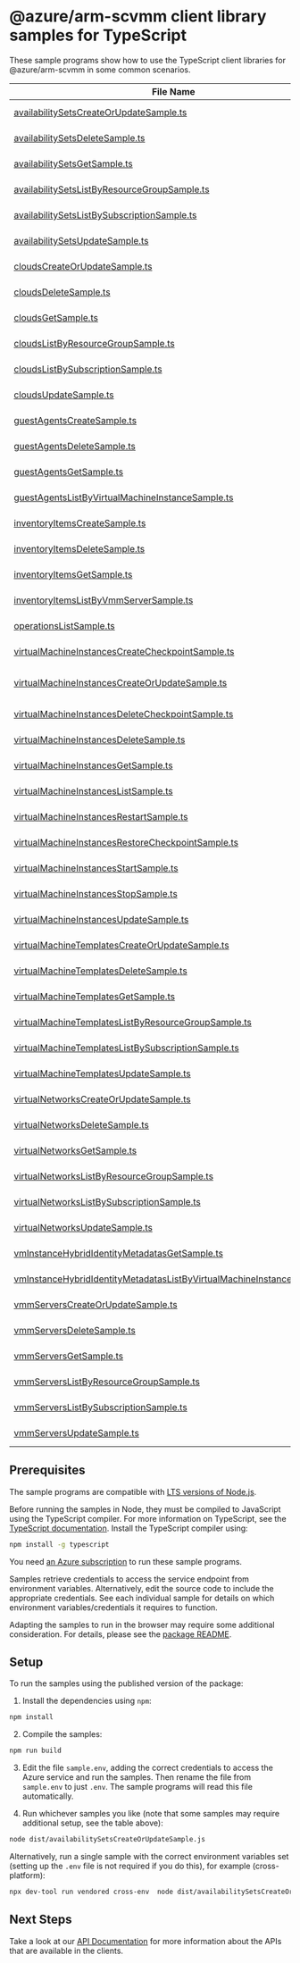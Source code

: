 # @azure/arm-scvmm client library samples for TypeScript

These sample programs show how to use the TypeScript client libraries for @azure/arm-scvmm in some common scenarios.

| **File Name**                                                                                                                                 | **Description**                                                                                                                                                                                                                               |
| --------------------------------------------------------------------------------------------------------------------------------------------- | --------------------------------------------------------------------------------------------------------------------------------------------------------------------------------------------------------------------------------------------- |
| [availabilitySetsCreateOrUpdateSample.ts][availabilitysetscreateorupdatesample]                                                               | onboards the ScVmm availability set as an Azure resource. x-ms-original-file: 2025-03-13/AvailabilitySets_CreateOrUpdate_MaximumSet_Gen.json                                                                                                  |
| [availabilitySetsDeleteSample.ts][availabilitysetsdeletesample]                                                                               | deregisters the ScVmm availability set from Azure. x-ms-original-file: 2025-03-13/AvailabilitySets_Delete_MaximumSet_Gen.json                                                                                                                 |
| [availabilitySetsGetSample.ts][availabilitysetsgetsample]                                                                                     | implements AvailabilitySet GET method. x-ms-original-file: 2025-03-13/AvailabilitySets_Get_MaximumSet_Gen.json                                                                                                                                |
| [availabilitySetsListByResourceGroupSample.ts][availabilitysetslistbyresourcegroupsample]                                                     | list of AvailabilitySets in a resource group. x-ms-original-file: 2025-03-13/AvailabilitySets_ListByResourceGroup_MaximumSet_Gen.json                                                                                                         |
| [availabilitySetsListBySubscriptionSample.ts][availabilitysetslistbysubscriptionsample]                                                       | list of AvailabilitySets in a subscription. x-ms-original-file: 2025-03-13/AvailabilitySets_ListBySubscription_MaximumSet_Gen.json                                                                                                            |
| [availabilitySetsUpdateSample.ts][availabilitysetsupdatesample]                                                                               | updates the AvailabilitySets resource. x-ms-original-file: 2025-03-13/AvailabilitySets_Update_MaximumSet_Gen.json                                                                                                                             |
| [cloudsCreateOrUpdateSample.ts][cloudscreateorupdatesample]                                                                                   | onboards the ScVmm fabric cloud as an Azure cloud resource. x-ms-original-file: 2025-03-13/Clouds_CreateOrUpdate_MaximumSet_Gen.json                                                                                                          |
| [cloudsDeleteSample.ts][cloudsdeletesample]                                                                                                   | deregisters the ScVmm fabric cloud from Azure. x-ms-original-file: 2025-03-13/Clouds_Delete_MaximumSet_Gen.json                                                                                                                               |
| [cloudsGetSample.ts][cloudsgetsample]                                                                                                         | implements Cloud GET method. x-ms-original-file: 2025-03-13/Clouds_Get_MaximumSet_Gen.json                                                                                                                                                    |
| [cloudsListByResourceGroupSample.ts][cloudslistbyresourcegroupsample]                                                                         | list of Clouds in a resource group. x-ms-original-file: 2025-03-13/Clouds_ListByResourceGroup_MaximumSet_Gen.json                                                                                                                             |
| [cloudsListBySubscriptionSample.ts][cloudslistbysubscriptionsample]                                                                           | list of Clouds in a subscription. x-ms-original-file: 2025-03-13/Clouds_ListBySubscription_MaximumSet_Gen.json                                                                                                                                |
| [cloudsUpdateSample.ts][cloudsupdatesample]                                                                                                   | updates the Clouds resource. x-ms-original-file: 2025-03-13/Clouds_Update_MaximumSet_Gen.json                                                                                                                                                 |
| [guestAgentsCreateSample.ts][guestagentscreatesample]                                                                                         | create Or Update GuestAgent. x-ms-original-file: 2025-03-13/GuestAgents_Create_MaximumSet_Gen.json                                                                                                                                            |
| [guestAgentsDeleteSample.ts][guestagentsdeletesample]                                                                                         | implements GuestAgent DELETE method. x-ms-original-file: 2025-03-13/GuestAgents_Delete_MaximumSet_Gen.json                                                                                                                                    |
| [guestAgentsGetSample.ts][guestagentsgetsample]                                                                                               | implements GuestAgent GET method. x-ms-original-file: 2025-03-13/GuestAgents_Get_MaximumSet_Gen.json                                                                                                                                          |
| [guestAgentsListByVirtualMachineInstanceSample.ts][guestagentslistbyvirtualmachineinstancesample]                                             | returns the list of GuestAgent of the given vm. x-ms-original-file: 2025-03-13/GuestAgents_ListByVirtualMachineInstance_MaximumSet_Gen.json                                                                                                   |
| [inventoryItemsCreateSample.ts][inventoryitemscreatesample]                                                                                   | create Or Update InventoryItem. x-ms-original-file: 2025-03-13/InventoryItems_Create_MaximumSet_Gen.json                                                                                                                                      |
| [inventoryItemsDeleteSample.ts][inventoryitemsdeletesample]                                                                                   | deletes an inventoryItem. x-ms-original-file: 2025-03-13/InventoryItems_Delete_MaximumSet_Gen.json                                                                                                                                            |
| [inventoryItemsGetSample.ts][inventoryitemsgetsample]                                                                                         | shows an inventory item. x-ms-original-file: 2025-03-13/InventoryItems_Get_MaximumSet_Gen.json                                                                                                                                                |
| [inventoryItemsListByVmmServerSample.ts][inventoryitemslistbyvmmserversample]                                                                 | returns the list of inventoryItems in the given VmmServer. x-ms-original-file: 2025-03-13/InventoryItems_ListByVmmServer_MaximumSet_Gen.json                                                                                                  |
| [operationsListSample.ts][operationslistsample]                                                                                               | list the operations for the provider x-ms-original-file: 2025-03-13/Operations_List_MaximumSet_Gen.json                                                                                                                                       |
| [virtualMachineInstancesCreateCheckpointSample.ts][virtualmachineinstancescreatecheckpointsample]                                             | creates a checkpoint in virtual machine instance. x-ms-original-file: 2025-03-13/VirtualMachineInstances_CreateCheckpoint_MaximumSet_Gen.json                                                                                                 |
| [virtualMachineInstancesCreateOrUpdateSample.ts][virtualmachineinstancescreateorupdatesample]                                                 | the operation to create or update a virtual machine instance. Please note some properties can be set only during virtual machine instance creation. x-ms-original-file: 2025-03-13/VirtualMachineInstances_CreateOrUpdate_MaximumSet_Gen.json |
| [virtualMachineInstancesDeleteCheckpointSample.ts][virtualmachineinstancesdeletecheckpointsample]                                             | deletes a checkpoint in virtual machine instance. x-ms-original-file: 2025-03-13/VirtualMachineInstances_DeleteCheckpoint_MaximumSet_Gen.json                                                                                                 |
| [virtualMachineInstancesDeleteSample.ts][virtualmachineinstancesdeletesample]                                                                 | the operation to delete a virtual machine instance. x-ms-original-file: 2025-03-13/VirtualMachineInstances_Delete_MaximumSet_Gen.json                                                                                                         |
| [virtualMachineInstancesGetSample.ts][virtualmachineinstancesgetsample]                                                                       | retrieves information about a virtual machine instance. x-ms-original-file: 2025-03-13/VirtualMachineInstances_Get_MaximumSet_Gen.json                                                                                                        |
| [virtualMachineInstancesListSample.ts][virtualmachineinstanceslistsample]                                                                     | lists all of the virtual machine instances within the specified parent resource. x-ms-original-file: 2025-03-13/VirtualMachineInstances_List_MaximumSet_Gen.json                                                                              |
| [virtualMachineInstancesRestartSample.ts][virtualmachineinstancesrestartsample]                                                               | the operation to restart a virtual machine instance. x-ms-original-file: 2025-03-13/VirtualMachineInstances_Restart_MaximumSet_Gen.json                                                                                                       |
| [virtualMachineInstancesRestoreCheckpointSample.ts][virtualmachineinstancesrestorecheckpointsample]                                           | restores to a checkpoint in virtual machine instance. x-ms-original-file: 2025-03-13/VirtualMachineInstances_RestoreCheckpoint_MaximumSet_Gen.json                                                                                            |
| [virtualMachineInstancesStartSample.ts][virtualmachineinstancesstartsample]                                                                   | the operation to start a virtual machine instance. x-ms-original-file: 2025-03-13/VirtualMachineInstances_Start_MaximumSet_Gen.json                                                                                                           |
| [virtualMachineInstancesStopSample.ts][virtualmachineinstancesstopsample]                                                                     | the operation to power off (stop) a virtual machine instance. x-ms-original-file: 2025-03-13/VirtualMachineInstances_Stop_MaximumSet_Gen.json                                                                                                 |
| [virtualMachineInstancesUpdateSample.ts][virtualmachineinstancesupdatesample]                                                                 | the operation to update a virtual machine instance. x-ms-original-file: 2025-03-13/VirtualMachineInstances_Update_MaximumSet_Gen.json                                                                                                         |
| [virtualMachineTemplatesCreateOrUpdateSample.ts][virtualmachinetemplatescreateorupdatesample]                                                 | onboards the ScVmm VM Template as an Azure VM Template resource. x-ms-original-file: 2025-03-13/VirtualMachineTemplates_CreateOrUpdate_MaximumSet_Gen.json                                                                                    |
| [virtualMachineTemplatesDeleteSample.ts][virtualmachinetemplatesdeletesample]                                                                 | deregisters the ScVmm VM Template from Azure. x-ms-original-file: 2025-03-13/VirtualMachineTemplates_Delete_MaximumSet_Gen.json                                                                                                               |
| [virtualMachineTemplatesGetSample.ts][virtualmachinetemplatesgetsample]                                                                       | implements VirtualMachineTemplate GET method. x-ms-original-file: 2025-03-13/VirtualMachineTemplates_Get_MaximumSet_Gen.json                                                                                                                  |
| [virtualMachineTemplatesListByResourceGroupSample.ts][virtualmachinetemplateslistbyresourcegroupsample]                                       | list of VirtualMachineTemplates in a resource group. x-ms-original-file: 2025-03-13/VirtualMachineTemplates_ListByResourceGroup_MaximumSet_Gen.json                                                                                           |
| [virtualMachineTemplatesListBySubscriptionSample.ts][virtualmachinetemplateslistbysubscriptionsample]                                         | list of VirtualMachineTemplates in a subscription. x-ms-original-file: 2025-03-13/VirtualMachineTemplates_ListBySubscription_MaximumSet_Gen.json                                                                                              |
| [virtualMachineTemplatesUpdateSample.ts][virtualmachinetemplatesupdatesample]                                                                 | updates the VirtualMachineTemplate resource. x-ms-original-file: 2025-03-13/VirtualMachineTemplates_Update_MaximumSet_Gen.json                                                                                                                |
| [virtualNetworksCreateOrUpdateSample.ts][virtualnetworkscreateorupdatesample]                                                                 | onboards the ScVmm virtual network as an Azure virtual network resource. x-ms-original-file: 2025-03-13/VirtualNetworks_CreateOrUpdate_MaximumSet_Gen.json                                                                                    |
| [virtualNetworksDeleteSample.ts][virtualnetworksdeletesample]                                                                                 | deregisters the ScVmm virtual network from Azure. x-ms-original-file: 2025-03-13/VirtualNetworks_Delete_MaximumSet_Gen.json                                                                                                                   |
| [virtualNetworksGetSample.ts][virtualnetworksgetsample]                                                                                       | implements VirtualNetwork GET method. x-ms-original-file: 2025-03-13/VirtualNetworks_Get_MaximumSet_Gen.json                                                                                                                                  |
| [virtualNetworksListByResourceGroupSample.ts][virtualnetworkslistbyresourcegroupsample]                                                       | list of VirtualNetworks in a resource group. x-ms-original-file: 2025-03-13/VirtualNetworks_ListByResourceGroup_MaximumSet_Gen.json                                                                                                           |
| [virtualNetworksListBySubscriptionSample.ts][virtualnetworkslistbysubscriptionsample]                                                         | list of VirtualNetworks in a subscription. x-ms-original-file: 2025-03-13/VirtualNetworks_ListBySubscription_MaximumSet_Gen.json                                                                                                              |
| [virtualNetworksUpdateSample.ts][virtualnetworksupdatesample]                                                                                 | updates the VirtualNetworks resource. x-ms-original-file: 2025-03-13/VirtualNetworks_Update_MaximumSet_Gen.json                                                                                                                               |
| [vmInstanceHybridIdentityMetadatasGetSample.ts][vminstancehybrididentitymetadatasgetsample]                                                   | implements HybridIdentityMetadata GET method. x-ms-original-file: 2025-03-13/VmInstanceHybridIdentityMetadatas_Get_MaximumSet_Gen.json                                                                                                        |
| [vmInstanceHybridIdentityMetadatasListByVirtualMachineInstanceSample.ts][vminstancehybrididentitymetadataslistbyvirtualmachineinstancesample] | returns the list of HybridIdentityMetadata of the given VM. x-ms-original-file: 2025-03-13/VmInstanceHybridIdentityMetadatas_ListByVirtualMachineInstance_MaximumSet_Gen.json                                                                 |
| [vmmServersCreateOrUpdateSample.ts][vmmserverscreateorupdatesample]                                                                           | onboards the SCVmm fabric as an Azure VmmServer resource. x-ms-original-file: 2025-03-13/VmmServers_CreateOrUpdate_MaximumSet_Gen.json                                                                                                        |
| [vmmServersDeleteSample.ts][vmmserversdeletesample]                                                                                           | removes the SCVmm fabric from Azure. x-ms-original-file: 2025-03-13/VmmServers_Delete_MaximumSet_Gen.json                                                                                                                                     |
| [vmmServersGetSample.ts][vmmserversgetsample]                                                                                                 | implements VmmServer GET method. x-ms-original-file: 2025-03-13/VmmServers_Get_MaximumSet_Gen.json                                                                                                                                            |
| [vmmServersListByResourceGroupSample.ts][vmmserverslistbyresourcegroupsample]                                                                 | list of VmmServers in a resource group. x-ms-original-file: 2025-03-13/VmmServers_ListByResourceGroup_MaximumSet_Gen.json                                                                                                                     |
| [vmmServersListBySubscriptionSample.ts][vmmserverslistbysubscriptionsample]                                                                   | list of VmmServers in a subscription. x-ms-original-file: 2025-03-13/VmmServers_ListBySubscription_MaximumSet_Gen.json                                                                                                                        |
| [vmmServersUpdateSample.ts][vmmserversupdatesample]                                                                                           | updates the VmmServers resource. x-ms-original-file: 2025-03-13/VmmServers_Update_MaximumSet_Gen.json                                                                                                                                         |

## Prerequisites

The sample programs are compatible with [LTS versions of Node.js](https://github.com/nodejs/release#release-schedule).

Before running the samples in Node, they must be compiled to JavaScript using the TypeScript compiler. For more information on TypeScript, see the [TypeScript documentation][typescript]. Install the TypeScript compiler using:

```bash
npm install -g typescript
```

You need [an Azure subscription][freesub] to run these sample programs.

Samples retrieve credentials to access the service endpoint from environment variables. Alternatively, edit the source code to include the appropriate credentials. See each individual sample for details on which environment variables/credentials it requires to function.

Adapting the samples to run in the browser may require some additional consideration. For details, please see the [package README][package].

## Setup

To run the samples using the published version of the package:

1. Install the dependencies using `npm`:

```bash
npm install
```

2. Compile the samples:

```bash
npm run build
```

3. Edit the file `sample.env`, adding the correct credentials to access the Azure service and run the samples. Then rename the file from `sample.env` to just `.env`. The sample programs will read this file automatically.

4. Run whichever samples you like (note that some samples may require additional setup, see the table above):

```bash
node dist/availabilitySetsCreateOrUpdateSample.js
```

Alternatively, run a single sample with the correct environment variables set (setting up the `.env` file is not required if you do this), for example (cross-platform):

```bash
npx dev-tool run vendored cross-env  node dist/availabilitySetsCreateOrUpdateSample.js
```

## Next Steps

Take a look at our [API Documentation][apiref] for more information about the APIs that are available in the clients.

[availabilitysetscreateorupdatesample]: https://github.com/Azure/azure-sdk-for-js/blob/main/sdk/scvmm/arm-scvmm/samples/v1/typescript/src/availabilitySetsCreateOrUpdateSample.ts
[availabilitysetsdeletesample]: https://github.com/Azure/azure-sdk-for-js/blob/main/sdk/scvmm/arm-scvmm/samples/v1/typescript/src/availabilitySetsDeleteSample.ts
[availabilitysetsgetsample]: https://github.com/Azure/azure-sdk-for-js/blob/main/sdk/scvmm/arm-scvmm/samples/v1/typescript/src/availabilitySetsGetSample.ts
[availabilitysetslistbyresourcegroupsample]: https://github.com/Azure/azure-sdk-for-js/blob/main/sdk/scvmm/arm-scvmm/samples/v1/typescript/src/availabilitySetsListByResourceGroupSample.ts
[availabilitysetslistbysubscriptionsample]: https://github.com/Azure/azure-sdk-for-js/blob/main/sdk/scvmm/arm-scvmm/samples/v1/typescript/src/availabilitySetsListBySubscriptionSample.ts
[availabilitysetsupdatesample]: https://github.com/Azure/azure-sdk-for-js/blob/main/sdk/scvmm/arm-scvmm/samples/v1/typescript/src/availabilitySetsUpdateSample.ts
[cloudscreateorupdatesample]: https://github.com/Azure/azure-sdk-for-js/blob/main/sdk/scvmm/arm-scvmm/samples/v1/typescript/src/cloudsCreateOrUpdateSample.ts
[cloudsdeletesample]: https://github.com/Azure/azure-sdk-for-js/blob/main/sdk/scvmm/arm-scvmm/samples/v1/typescript/src/cloudsDeleteSample.ts
[cloudsgetsample]: https://github.com/Azure/azure-sdk-for-js/blob/main/sdk/scvmm/arm-scvmm/samples/v1/typescript/src/cloudsGetSample.ts
[cloudslistbyresourcegroupsample]: https://github.com/Azure/azure-sdk-for-js/blob/main/sdk/scvmm/arm-scvmm/samples/v1/typescript/src/cloudsListByResourceGroupSample.ts
[cloudslistbysubscriptionsample]: https://github.com/Azure/azure-sdk-for-js/blob/main/sdk/scvmm/arm-scvmm/samples/v1/typescript/src/cloudsListBySubscriptionSample.ts
[cloudsupdatesample]: https://github.com/Azure/azure-sdk-for-js/blob/main/sdk/scvmm/arm-scvmm/samples/v1/typescript/src/cloudsUpdateSample.ts
[guestagentscreatesample]: https://github.com/Azure/azure-sdk-for-js/blob/main/sdk/scvmm/arm-scvmm/samples/v1/typescript/src/guestAgentsCreateSample.ts
[guestagentsdeletesample]: https://github.com/Azure/azure-sdk-for-js/blob/main/sdk/scvmm/arm-scvmm/samples/v1/typescript/src/guestAgentsDeleteSample.ts
[guestagentsgetsample]: https://github.com/Azure/azure-sdk-for-js/blob/main/sdk/scvmm/arm-scvmm/samples/v1/typescript/src/guestAgentsGetSample.ts
[guestagentslistbyvirtualmachineinstancesample]: https://github.com/Azure/azure-sdk-for-js/blob/main/sdk/scvmm/arm-scvmm/samples/v1/typescript/src/guestAgentsListByVirtualMachineInstanceSample.ts
[inventoryitemscreatesample]: https://github.com/Azure/azure-sdk-for-js/blob/main/sdk/scvmm/arm-scvmm/samples/v1/typescript/src/inventoryItemsCreateSample.ts
[inventoryitemsdeletesample]: https://github.com/Azure/azure-sdk-for-js/blob/main/sdk/scvmm/arm-scvmm/samples/v1/typescript/src/inventoryItemsDeleteSample.ts
[inventoryitemsgetsample]: https://github.com/Azure/azure-sdk-for-js/blob/main/sdk/scvmm/arm-scvmm/samples/v1/typescript/src/inventoryItemsGetSample.ts
[inventoryitemslistbyvmmserversample]: https://github.com/Azure/azure-sdk-for-js/blob/main/sdk/scvmm/arm-scvmm/samples/v1/typescript/src/inventoryItemsListByVmmServerSample.ts
[operationslistsample]: https://github.com/Azure/azure-sdk-for-js/blob/main/sdk/scvmm/arm-scvmm/samples/v1/typescript/src/operationsListSample.ts
[virtualmachineinstancescreatecheckpointsample]: https://github.com/Azure/azure-sdk-for-js/blob/main/sdk/scvmm/arm-scvmm/samples/v1/typescript/src/virtualMachineInstancesCreateCheckpointSample.ts
[virtualmachineinstancescreateorupdatesample]: https://github.com/Azure/azure-sdk-for-js/blob/main/sdk/scvmm/arm-scvmm/samples/v1/typescript/src/virtualMachineInstancesCreateOrUpdateSample.ts
[virtualmachineinstancesdeletecheckpointsample]: https://github.com/Azure/azure-sdk-for-js/blob/main/sdk/scvmm/arm-scvmm/samples/v1/typescript/src/virtualMachineInstancesDeleteCheckpointSample.ts
[virtualmachineinstancesdeletesample]: https://github.com/Azure/azure-sdk-for-js/blob/main/sdk/scvmm/arm-scvmm/samples/v1/typescript/src/virtualMachineInstancesDeleteSample.ts
[virtualmachineinstancesgetsample]: https://github.com/Azure/azure-sdk-for-js/blob/main/sdk/scvmm/arm-scvmm/samples/v1/typescript/src/virtualMachineInstancesGetSample.ts
[virtualmachineinstanceslistsample]: https://github.com/Azure/azure-sdk-for-js/blob/main/sdk/scvmm/arm-scvmm/samples/v1/typescript/src/virtualMachineInstancesListSample.ts
[virtualmachineinstancesrestartsample]: https://github.com/Azure/azure-sdk-for-js/blob/main/sdk/scvmm/arm-scvmm/samples/v1/typescript/src/virtualMachineInstancesRestartSample.ts
[virtualmachineinstancesrestorecheckpointsample]: https://github.com/Azure/azure-sdk-for-js/blob/main/sdk/scvmm/arm-scvmm/samples/v1/typescript/src/virtualMachineInstancesRestoreCheckpointSample.ts
[virtualmachineinstancesstartsample]: https://github.com/Azure/azure-sdk-for-js/blob/main/sdk/scvmm/arm-scvmm/samples/v1/typescript/src/virtualMachineInstancesStartSample.ts
[virtualmachineinstancesstopsample]: https://github.com/Azure/azure-sdk-for-js/blob/main/sdk/scvmm/arm-scvmm/samples/v1/typescript/src/virtualMachineInstancesStopSample.ts
[virtualmachineinstancesupdatesample]: https://github.com/Azure/azure-sdk-for-js/blob/main/sdk/scvmm/arm-scvmm/samples/v1/typescript/src/virtualMachineInstancesUpdateSample.ts
[virtualmachinetemplatescreateorupdatesample]: https://github.com/Azure/azure-sdk-for-js/blob/main/sdk/scvmm/arm-scvmm/samples/v1/typescript/src/virtualMachineTemplatesCreateOrUpdateSample.ts
[virtualmachinetemplatesdeletesample]: https://github.com/Azure/azure-sdk-for-js/blob/main/sdk/scvmm/arm-scvmm/samples/v1/typescript/src/virtualMachineTemplatesDeleteSample.ts
[virtualmachinetemplatesgetsample]: https://github.com/Azure/azure-sdk-for-js/blob/main/sdk/scvmm/arm-scvmm/samples/v1/typescript/src/virtualMachineTemplatesGetSample.ts
[virtualmachinetemplateslistbyresourcegroupsample]: https://github.com/Azure/azure-sdk-for-js/blob/main/sdk/scvmm/arm-scvmm/samples/v1/typescript/src/virtualMachineTemplatesListByResourceGroupSample.ts
[virtualmachinetemplateslistbysubscriptionsample]: https://github.com/Azure/azure-sdk-for-js/blob/main/sdk/scvmm/arm-scvmm/samples/v1/typescript/src/virtualMachineTemplatesListBySubscriptionSample.ts
[virtualmachinetemplatesupdatesample]: https://github.com/Azure/azure-sdk-for-js/blob/main/sdk/scvmm/arm-scvmm/samples/v1/typescript/src/virtualMachineTemplatesUpdateSample.ts
[virtualnetworkscreateorupdatesample]: https://github.com/Azure/azure-sdk-for-js/blob/main/sdk/scvmm/arm-scvmm/samples/v1/typescript/src/virtualNetworksCreateOrUpdateSample.ts
[virtualnetworksdeletesample]: https://github.com/Azure/azure-sdk-for-js/blob/main/sdk/scvmm/arm-scvmm/samples/v1/typescript/src/virtualNetworksDeleteSample.ts
[virtualnetworksgetsample]: https://github.com/Azure/azure-sdk-for-js/blob/main/sdk/scvmm/arm-scvmm/samples/v1/typescript/src/virtualNetworksGetSample.ts
[virtualnetworkslistbyresourcegroupsample]: https://github.com/Azure/azure-sdk-for-js/blob/main/sdk/scvmm/arm-scvmm/samples/v1/typescript/src/virtualNetworksListByResourceGroupSample.ts
[virtualnetworkslistbysubscriptionsample]: https://github.com/Azure/azure-sdk-for-js/blob/main/sdk/scvmm/arm-scvmm/samples/v1/typescript/src/virtualNetworksListBySubscriptionSample.ts
[virtualnetworksupdatesample]: https://github.com/Azure/azure-sdk-for-js/blob/main/sdk/scvmm/arm-scvmm/samples/v1/typescript/src/virtualNetworksUpdateSample.ts
[vminstancehybrididentitymetadatasgetsample]: https://github.com/Azure/azure-sdk-for-js/blob/main/sdk/scvmm/arm-scvmm/samples/v1/typescript/src/vmInstanceHybridIdentityMetadatasGetSample.ts
[vminstancehybrididentitymetadataslistbyvirtualmachineinstancesample]: https://github.com/Azure/azure-sdk-for-js/blob/main/sdk/scvmm/arm-scvmm/samples/v1/typescript/src/vmInstanceHybridIdentityMetadatasListByVirtualMachineInstanceSample.ts
[vmmserverscreateorupdatesample]: https://github.com/Azure/azure-sdk-for-js/blob/main/sdk/scvmm/arm-scvmm/samples/v1/typescript/src/vmmServersCreateOrUpdateSample.ts
[vmmserversdeletesample]: https://github.com/Azure/azure-sdk-for-js/blob/main/sdk/scvmm/arm-scvmm/samples/v1/typescript/src/vmmServersDeleteSample.ts
[vmmserversgetsample]: https://github.com/Azure/azure-sdk-for-js/blob/main/sdk/scvmm/arm-scvmm/samples/v1/typescript/src/vmmServersGetSample.ts
[vmmserverslistbyresourcegroupsample]: https://github.com/Azure/azure-sdk-for-js/blob/main/sdk/scvmm/arm-scvmm/samples/v1/typescript/src/vmmServersListByResourceGroupSample.ts
[vmmserverslistbysubscriptionsample]: https://github.com/Azure/azure-sdk-for-js/blob/main/sdk/scvmm/arm-scvmm/samples/v1/typescript/src/vmmServersListBySubscriptionSample.ts
[vmmserversupdatesample]: https://github.com/Azure/azure-sdk-for-js/blob/main/sdk/scvmm/arm-scvmm/samples/v1/typescript/src/vmmServersUpdateSample.ts
[apiref]: https://learn.microsoft.com/javascript/api/@azure/arm-scvmm?view=azure-node-preview
[freesub]: https://azure.microsoft.com/free/
[package]: https://github.com/Azure/azure-sdk-for-js/tree/main/sdk/scvmm/arm-scvmm/README.md
[typescript]: https://www.typescriptlang.org/docs/home.html
